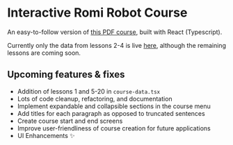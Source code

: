 # Interactive Romi Robot Course

An easy-to-follow version of [this PDF course](https://github.com/czbeatty/FRC-Romi-Programming-Course), built with React (Typescript).

Currently only the data from lessons 2-4 is live [here](https://milligansarah.github.io/interactive-romi-robot-course/), although the remaining lessons are coming soon.

## Upcoming features & fixes

* Addition of lessons 1 and 5-20 in `course-data.tsx`
* Lots of code cleanup, refactoring, and documentation
* Implement expandable and collapsible sections in the course menu
* Add titles for each paragraph as opposed to truncated sentences
* Create course start and end screens
* Improve user-friendliness of course creation for future applications
* UI Enhancements ✨
